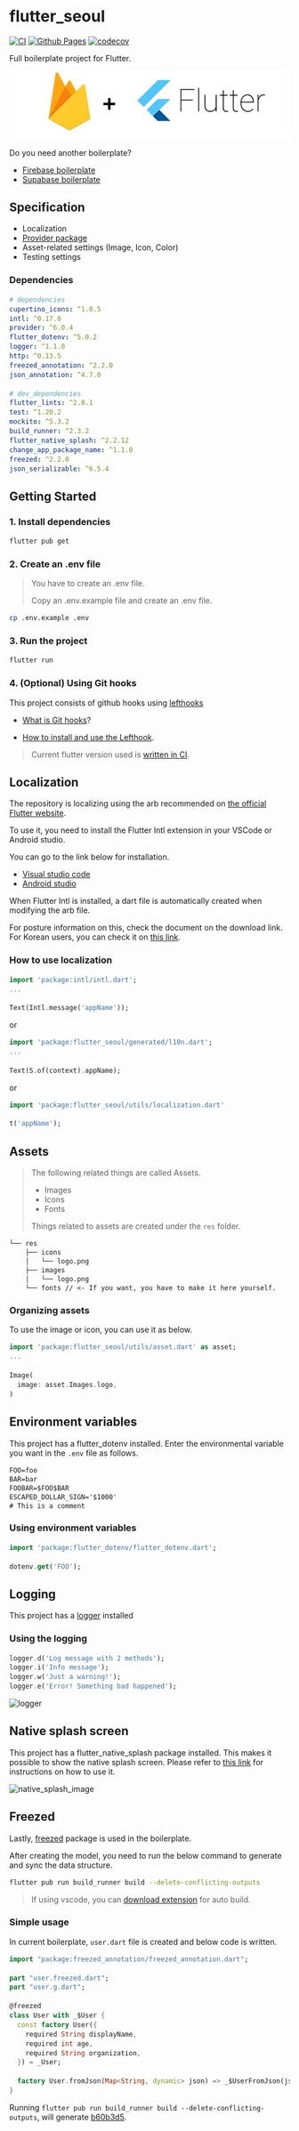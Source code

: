 # flutter_seoul

[![CI](https://github.com/flutter-seoul/flutter_seoul/actions/workflows/ci.yml/badge.svg)](https://github.com/flutter-seoul/flutter_seoul/actions/workflows/ci.yml)
[![Github Pages](https://github.com/flutter-seoul/flutter_seoul/actions/workflows/pages.yml/badge.svg)](https://github.com/flutter-seoul/flutter_seoul/actions/workflows/pages.yml)
[![codecov](https://codecov.io/gh/Jay-flow/flutter_seoul/branch/main/graph/badge.svg?token=XDF4A42QLF)](https://codecov.io/gh/Jay-flow/flutter_seoul)

Full boilerplate project for Flutter.

![Flutter](./doc/logo.jpg)

Do you need another boilerplate?

- [Firebase boilerplate](https://github.com/flutter-seoul/flutter_seoul/tree/firebase)
- [Supabase boilerplate](https://github.com/flutter-seoul/flutter_seoul/tree/supabase)

## Specification

- Localization
- [Provider package](https://pub.dev/packages/provider)
- Asset-related settings (Image, Icon, Color)
- Testing settings

### Dependencies

```yaml
# dependencies
cupertino_icons: ^1.0.5
intl: ^0.17.0
provider: ^6.0.4
flutter_dotenv: ^5.0.2
logger: ^1.1.0
http: ^0.13.5
freezed_annotation: ^2.2.0
json_annotation: ^4.7.0

# dev_dependencies
flutter_lints: ^2.0.1
test: ^1.20.2
mockito: ^5.3.2
build_runner: ^2.3.2
flutter_native_splash: ^2.2.12
change_app_package_name: ^1.1.0
freezed: ^2.2.0
json_serializable: ^6.5.4
```

## Getting Started

### 1. Install dependencies

```bash
flutter pub get
```

### 2. Create an .env file

> You have to create an .env file.
>
> Copy an .env.example file and create an .env file.

```bash
cp .env.example .env
```

### 3. Run the project

```bash
flutter run
```

### 4. (Optional) Using Git hooks

This project consists of github hooks using [lefthooks](https://github.com/evilmartians/lefthook)

- [What is Git hooks](https://git-scm.com/book/en/v2/Customizing-Git-Git-Hooks)?

- [How to install and use the Lefthook](https://github.com/evilmartians/lefthook/blob/master/docs/full_guide.md).


> Current flutter version used is [written in CI](https://github.com/flutter-seoul/flutter_seoul/pull/10/files).

## Localization

The repository is localizing using the arb recommended on [the official Flutter website](https://docs.flutter.dev/development/accessibility-and-localization/internationalization).

To use it, you need to install the Flutter Intl extension in your VSCode or Android studio.

You can go to the link below for installation.

- [Visual studio code](https://marketplace.visualstudio.com/items?itemName=localizely.flutter-intl)
- [Android studio](https://plugins.jetbrains.com/plugin/13666-flutter-intl)

When Flutter Intl is installed, a dart file is automatically created when modifying the arb file.

For posture information on this, check the document on the download link.
For Korean users, you can check it on [this link](https://medium.com/flutter-seoul/flutter-localizations-%EC%99%84%EC%A0%84-%EC%A0%95%EB%B3%B5-%ED%95%98%EA%B8%B0-8fa5f50a3fd2).

### How to use localization

```dart
import 'package:intl/intl.dart';
...

Text(Intl.message('appName'));
```

or

```dart
import 'package:flutter_seoul/generated/l10n.dart';
...

Text(S.of(context).appName);
```

or

```dart
import 'package:flutter_seoul/utils/localization.dart'

t('appName');
```

## Assets

> The following related things are called Assets.
>
> - Images
> - Icons
> - Fonts
>
> Things related to assets are created under the `res` folder.

```text
└── res
    ├── icons
    │   └── logo.png
    ├── images
    │   └── logo.png
    └── fonts // <- If you want, you have to make it here yourself.
```

### Organizing assets

To use the image or icon, you can use it as below.

```dart
import 'package:flutter_seoul/utils/asset.dart' as asset;
...

Image(
  image: asset.Images.logo,
)
```

## Environment variables

This project has a flutter_dotenv installed.
Enter the environmental variable you want in the `.env` file as follows.

```text
FOO=foo
BAR=bar
FOOBAR=$FOO$BAR
ESCAPED_DOLLAR_SIGN='$1000'
# This is a comment
```

### Using environment variables

```dart
import 'package:flutter_dotenv/flutter_dotenv.dart';

dotenv.get('FOO');

```

## Logging

This project has a [logger](https://pub.dev/packages/flutter_dotenv) installed

### Using the logging

```dart
logger.d('Log message with 2 methods');
logger.i('Info message');
logger.w('Just a warning!');
logger.e('Error! Something bad happened');
```

![logger](https://raw.githubusercontent.com/leisim/logger/master/art/screenshot.png)

## Native splash screen

This project has a flutter_native_splash package installed.
This makes it possible to show the native splash screen.
Please refer to [this link](https://pub.dev/packages/flutter_native_splash#usage) for instructions on how to use it.

![native_splash_image](https://raw.githubusercontent.com/jonbhanson/flutter_native_splash/master/splash_demo.gif)

## Freezed

Lastly, [freezed](https://pub.dev/packages/freezed) package is used in the boilerplate.

After creating the model, you need to run the below command to generate and sync the data structure.

```sh
flutter pub run build_runner build --delete-conflicting-outputs
```

> If using vscode, you can [download extension](https://marketplace.visualstudio.com/items?itemName=Kaiqun.build-runner) for auto build.


### Simple usage

In current boilerplate, `user.dart` file is created and below code is written.

```dart
import "package:freezed_annotation/freezed_annotation.dart";

part "user.freezed.dart";
part "user.g.dart";

@freezed
class User with _$User {
  const factory User({
    required String displayName,
    required int age,
    required String organization,
  }) = _User;

  factory User.fromJson(Map<String, dynamic> json) => _$UserFromJson(json);
}
```

Running `flutter pub run build_runner build --delete-conflicting-outputs`, will generate [b60b3d5](https://github.com/flutter-seoul/flutter_seoul/commit/b60b3d55a21df4328e0991df2bd489d9cf529143).
